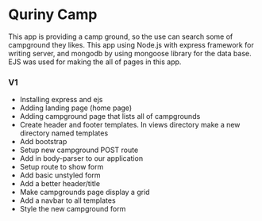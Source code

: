 # Quriny Camp

This app is providing a camp ground, so the use can search some of campground they likes. This app using Node.js with express framework for writing server, and mongodb by using mongoose library for the data base. EJS was used for making the all of pages in this app.

### V1

- Installing express and ejs
- Adding landing page (home page)
- Adding campground page that lists all of campgrounds
- Create header and footer templates. In views directory make a new directory named templates
- Add bootstrap
- Setup new campground POST route
- Add in body-parser to our application
- Setup route to show form
- Add basic unstyled form
- Add a better header/title
- Make campgrounds page display  a grid
- Add a navbar to all templates
- Style the new campground form
